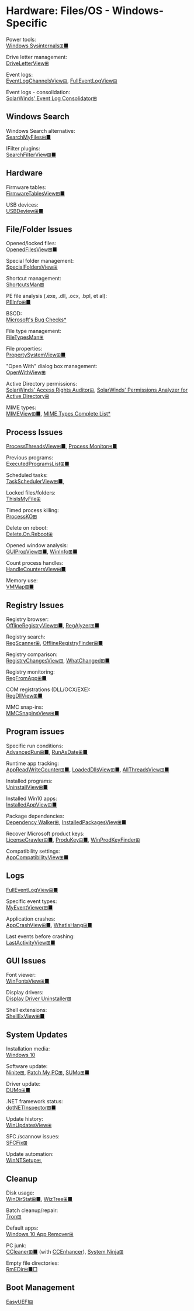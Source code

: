 # Hardware: Files/OS - Windows-Specific

Power tools:  
[Windows Sysinternals⊞■](https://docs.microsoft.com/en-us/sysinternals/)

Drive letter management:  
[DriveLetterView⊞](https://www.nirsoft.net/utils/drive_letter_view.html)

Event logs:  
[EventLogChannelsView⊞](https://www.nirsoft.net/utils/event_log_channels_view.html),
[FullEventLogView⊞](https://www.nirsoft.net/utils/full_event_log_view.html)

Event logs - consolidation:  
[SolarWinds' Event Log Consolidator⊞](https://www.solarwinds.com/free-tools/event-log-consolidator)

## Windows Search

Windows Search alternative:  
[SearchMyFiles⊞■](https://www.nirsoft.net/utils/search_my_files.html)

IFilter plugins:  
[SearchFilterView⊞■](https://www.nirsoft.net/utils/search_filter_view.html)

## Hardware

Firmware tables:  
[FirmwareTablesView⊞■](https://www.nirsoft.net/utils/firmware_tables_view.html)

USB devices:  
[USBDeview⊞■](https://www.nirsoft.net/utils/usb_devices_view.html)

## File/Folder Issues

Opened/locked files:  
[OpenedFilesView⊞■](https://www.nirsoft.net/utils/opened_files_view.html)

Special folder management:  
[SpecialFoldersView⊞](https://www.nirsoft.net/utils/special_folders_view.html)

Shortcut management:  
[ShortcutsMan⊞](https://www.nirsoft.net/utils/shman.html)

PE file analysis (.exe, .dll, .ocx, .bpl, et al):  
[PEInfo⊞■](http://www.pazera-software.com/products/peinfo/)

BSOD:  
[Microsoft's Bug Checks*](https://docs.microsoft.com/en-us/windows-hardware/drivers/debugger/bug-checks--blue-screens-)

File type management:  
[FileTypesMan⊞](https://www.nirsoft.net/utils/file_types_manager.html)

File properties:  
[PropertySystemView⊞■](https://www.nirsoft.net/utils/windows_property_system_view.html)

"Open With" dialog box management:  
[OpenWithView⊞](https://www.nirsoft.net/utils/open_with_view.html)

Active Directory permissions:  
[SolarWinds' Access Rights Auditor⊞](https://www.solarwinds.com/free-tools/access-rights-auditor),
[SolarWinds' Permissions Analyzer for Active Directory⊞](https://www.solarwinds.com/free-tools/permissions-analyzer-for-active-directory)

MIME types:  
[MIMEView⊞■](https://www.nirsoft.net/utils/mimeview.html),
[MIME Types Complete List*](https://www.sitepoint.com/mime-types-complete-list/)

## Process Issues

[ProcessThreadsView⊞■](https://www.nirsoft.net/utils/process_threads_view.html),
[Process Monitor⊞■](https://docs.microsoft.com/en-us/sysinternals/downloads/procmon)

Previous programs:  
[ExecutedProgramsList⊞■](https://www.nirsoft.net/utils/executed_programs_list.html)

Scheduled tasks:  
[TaskSchedulerView⊞■](https://www.nirsoft.net/utils/task_scheduler_view.html),

Locked files/folders:  
[ThisIsMyFile⊞](https://www.softwareok.com/?seite=Freeware/ThisIsMyFile)

Timed process killing:  
[ProcessKO⊞](https://www.softwareok.com/?seite=Freeware/ProcessKO)

Delete on reboot:  
[Delete.On.Reboot⊞](https://www.softwareok.com/?seite=Freeware/Delete.On.Reboot)

Opened window analysis:  
[GUIPropView⊞■](https://www.nirsoft.net/utils/gui_prop_view.html), 
[WinInfo⊞■](http://www.pazera-software.com/products/wininfo/)

Count process handles:  
[HandleCountersView⊞■](https://www.nirsoft.net/utils/handle_counters_view.html)

Memory use:  
[VMMap⊞■](https://docs.microsoft.com/en-us/sysinternals/downloads/vmmap)

## Registry Issues

Registry browser:  
[OfflineRegistryView⊞■](https://www.nirsoft.net/utils/offline_registry_view.html),
[RegAlyzer⊞■](https://www.safer-networking.org/products/regalyzer/)

Registry search:  
[RegScanner⊞](https://www.nirsoft.net/utils/regscanner.html),
[OfflineRegistryFinder⊞■](https://www.nirsoft.net/utils/offline_registry_finder.html)

Registry comparison:  
[RegistryChangesView⊞](https://www.nirsoft.net/utils/registry_changes_view.html),
[WhatChanged⊞■](https://portableapps.com/apps/utilities/whatchanged-portable)

Registry monitoring:  
[RegFromApp⊞■](https://www.nirsoft.net/utils/reg_file_from_application.html)

COM registrations (DLL/OCX/EXE):  
[RegDllView⊞■](https://www.nirsoft.net/utils/registered_dll_view.html)

MMC snap-ins:  
[MMCSnapInsView⊞■](https://www.nirsoft.net/utils/mmc_snapins_view.html)

## Program issues

Specific run conditions:  
[AdvancedRun⊞■](https://www.nirsoft.net/utils/advanced_run.html),
[RunAsDate⊞■](https://www.nirsoft.net/utils/run_as_date.html)

Runtime app tracking:  
[AppReadWriteCounter⊞■](https://www.nirsoft.net/utils/app_read_write_counter.html),
[LoadedDllsView⊞■](https://www.nirsoft.net/utils/loaded_dll_view.html),
[AllThreadsView⊞■](https://www.nirsoft.net/utils/all_threads_view.html)

Installed programs:  
[UninstallView⊞■](https://www.nirsoft.net/utils/uninstall_view.html)

Installed Win10 apps:  
[InstalledAppView⊞■](https://www.nirsoft.net/utils/installed_app_view.html)

Package dependencies:  
[Dependency Walker⊞](https://dependencywalker.com/),
[InstalledPackagesView⊞■](https://www.nirsoft.net/utils/installed_packages_view.html)

Recover Microsoft product keys:  
[LicenseCrawler⊞■](http://www.klinzmann.name/licensecrawler.htm),
[ProduKey⊞■](https://www.nirsoft.net/utils/product_cd_key_viewer.html),
[WinProdKeyFinder⊞](https://github.com/mrpeardotnet/WinProdKeyFinder)

Compatibility settings:  
[AppCompatibilityView⊞■](https://www.nirsoft.net/utils/app_compatibility_view.html)

## Logs

[FullEventLogView⊞■](https://www.nirsoft.net/utils/full_event_log_view.html)

Specific event types:  
[MyEventViewer⊞■](https://www.nirsoft.net/utils/my_event_viewer.html)

Application crashes:  
[AppCrashView⊞■](https://www.nirsoft.net/utils/app_crash_view.html),
[WhatIsHang⊞■](https://www.nirsoft.net/utils/what_is_hang.html)

Last events before crashing:  
[LastActivityView⊞■](https://www.nirsoft.net/utils/computer_activity_view.html)

## GUI Issues

Font viewer:  
[WinFontsView⊞■](https://www.nirsoft.net/utils/windows_fonts_viewer.html)

Display drivers:  
[Display Driver Uninstaller⊞](https://www.guru3d.com/files-details/display-driver-uninstaller-download.html)

Shell extensions:  
[ShellExView⊞■](https://www.nirsoft.net/utils/shexview.html)

## System Updates

Installation media:  
[Windows 10](https://www.microsoft.com/en-us/software-download/windows10)

Software update:  
[Ninite⊞](https://ninite.com/),
[Patch My PC⊞](https://patchmypc.com/home-updater),
[SUMo⊞■](https://kcsoftwares.com/?sumo)

Driver update:  
[DUMo⊞■](https://kcsoftwares.com/?dumo)

.NET framework status:  
[dotNETInspector⊞■](https://firedancer-software.com/software/dotnetinspector/)

Update history:  
[WinUpdatesView⊞](https://www.nirsoft.net/utils/windows_updates_history_viewer.html)

SFC /scannow issues:  
[SFCFix⊞](https://www.sysnative.com/forums/downloads/sfcfix/)

Update automation:  
[WinNTSetup⊞](https://www.softpedia.com/get/System/OS-Enhancements/WinNTSetup.shtml),

## Cleanup

Disk usage:  
[WinDirStat⊞■](https://windirstat.net/),
[WizTree⊞■](https://wiztreefree.com/)

Batch cleanup/repair:  
[Tron⊞](https://www.reddit.com/r/TronScript/comments/oqe6qg/tron_v1200_20210723_completely_remove_support_for/)

Default apps:  
[Windows 10 App Remover⊞](https://m.majorgeeks.com/files/details/windows_10_app_remover.html)

PC junk:  
[CCleaner⊞■](https://www.ccleaner.com/) (with [CCEnhancer](https://singularlabs.com/software/ccenhancer/)),
[System Ninja⊞](https://singularlabs.com/software/system-ninja/)

Empty file directories:  
[RmEDir⊞■□](http://www.pazera-software.com/products/rmedir/)

## Boot Management

[EasyUEFI⊞](https://www.easyuefi.com/index-us.html)
